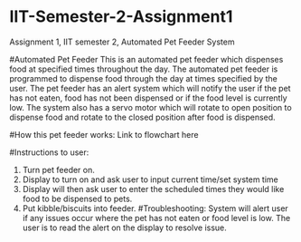 # IIT-Semester-2-Assignment1
Assignment 1, IIT semester 2, Automated Pet Feeder System

#Automated Pet Feeder
This is an automated pet feeder which dispenses food at specified times throughout the day.
The automated pet feeder is programmed to dispense food through the day at times specified by the user. The pet feeder has an alert system which will notify the user if the pet has not eaten, food has not been dispensed or if the food level is currently low.
The system also has a servo motor which will rotate to open position to dispense food and rotate to the closed position after food is dispensed.

#How this pet feeder works:
Link to flowchart here

#Instructions to user:
1.	Turn pet feeder on.
2.	Display to turn on and ask user to input current time/set system time
3.	Display will then ask user to enter the scheduled times they would like food to be dispensed to pets.
4.	Put kibble/biscuits into feeder.
#Troubleshooting:
System will alert user if any issues occur where the pet has not eaten or food level is low. The user is to read the alert on the display to resolve issue.
